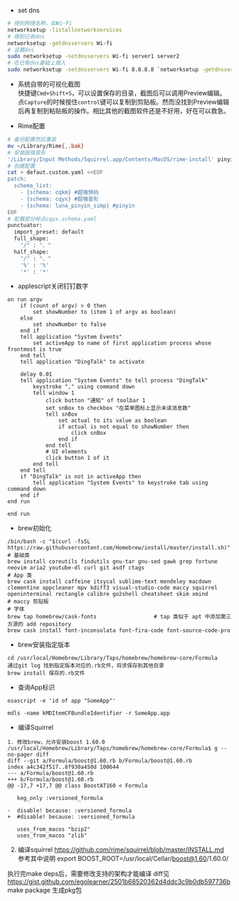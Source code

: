 * set dns
```bash
# 得到网络名称，如Wi-Fi
networksetup -listallnetworkservices
# 得到已有dns
networksetup -getdnsservers Wi-fi
# 设置dns
sudo networksetup -setdnsservers Wi-fi server1 server2
# 在已有dns基础上插入
sudo networksetup -setdnsservers Wi-fi 8.8.8.8 `networksetup -getdnsservers Wi-fi`
```

* 系统自带的可视化截图\
快捷键`Cmd+Shift+5`，可以设置保存的目录，截图后可以调用Preview编辑。点`Capture`的时候按住`control`键可以复制到剪贴板。然而没找到Preview编辑后再复制到粘贴板的操作。相比其他的截图软件还是不好用，好在可以救急。

* Rime配置
```bash
# 备份配置然后重装
mv ~/Library/Rime{,.bak}
# 安装超强音形
'/Library/Input Methods/Squirrel.app/Contents/MacOS/rime-install' pinyin-simp whjiang/cqeb
# 创建配置
cat > defaut.custom.yaml <<EOF
patch:
  schema_list:
    - {schema: cqkm} #超强快码
    - {schema: cqyx} #超强音形
    - {schema: luna_pinyin_simp} #pinyin
EOF
# 配置部分标点cqyx.schema.yaml
punctuator:
  import_preset: default
  full_shape:
    "/" : "、"
  half_shape:
    "/" : "、"
    '%' : '%'
    '*' : '*'
```

* applescript关闭钉钉数字
```applescript
on run argv
	if (count of argv) > 0 then
		set showNumber to (item 1 of argv as boolean)
	else
		set showNumber to false
	end if
	tell application "System Events"
		set activeApp to name of first application process whose frontmost is true
	end tell
	tell application "DingTalk" to activate
	
	delay 0.01
	tell application "System Events" to tell process "DingTalk"
		keystroke "," using command down
		tell window 1
			click button "通知" of toolbar 1
			set snBox to checkbox "在菜单图标上显示未读消息数"
			tell snBox
				set actual to its value as boolean
				if actual is not equal to showNumber then
					click snBox
				end if
			end tell
			# UI elements
			click button 1 of it
		end tell
	end tell
	if "DingTalk" is not in activeApp then
		tell application "System Events" to keystroke tab using command down
	end if
end run

end run
```

* brew初始化
```shell
/bin/bash -c "$(curl -fsSL https://raw.githubusercontent.com/Homebrew/install/master/install.sh)"
# 基础类
brew install coreutils findutils gnu-tar gnu-sed gawk grep fortune neovim aria2 youtube-dl curl git asdf ctags
# App 类
brew cask install caffeine itsycal sublime-text mendeley macdown clementine appcleaner mpv kdiff3 visual-studio-code maccy squirrel openinterminal rectangle calibre go2shell cheatsheet skim xmind
# maccy 剪贴板
# 字体
brew tap homebrew/cask-fonts                  # tap 类似于 apt 中添加第三方源的 add repository 
brew cask install font-inconsolata font-fira-code font-source-code-pro
```

* brew安装指定版本
```shell
cd /usr/local/Homebrew/Library/Taps/homebrew/homebrew-core/Formula
通过git log 找到指定版本对应的.rb文件，将求保存到其他目录
brew install 保存的.rb文件
```

* 查询App标识
```shell
osascript -e 'id of app "SomeApp"'

mdls -name kMDItemCFBundleIdentifier -r SomeApp.app
```

* 编译Squirrel
```shell
1. 修改brew，允许安装boost 1.60.0
/usr/local/Homebrew/Library/Taps/homebrew/homebrew-core/Formula$ g --no-pager diff
diff --git a/Formula/boost@1.60.rb b/Formula/boost@1.60.rb
index a4c342f517..8f930a450d 100644
--- a/Formula/boost@1.60.rb
+++ b/Formula/boost@1.60.rb
@@ -17,7 +17,7 @@ class BoostAT160 < Formula

   keg_only :versioned_formula

-  disable! because: :versioned_formula
+  #disable! because: :versioned_formula

   uses_from_macos "bzip2"
   uses_from_macos "zlib"
```

2. 编译squirrel
https://github.com/rime/squirrel/blob/master/INSTALL.md
参考其中说明
export BOOST_ROOT=/usr/local/Cellar/boost@1.60/1.60.0/

执行完make deps后，需要修改支持的架构才能编译
diff见
https://gist.github.com/egolearner/2501b68520362d4ddc3c9b0db597736b
make package 生成pkg包
```
